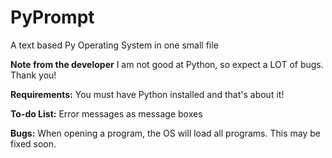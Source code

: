 # PyPrompt
A text based Py Operating System in one small file

**Note from the developer**
I am not good at Python, so expect a LOT of bugs. Thank you!

**Requirements:**
You must have Python installed and that's about it!

**To-do List:**
Error messages as message boxes

**Bugs:**
When opening a program, the OS will load all programs. This may be fixed soon.
